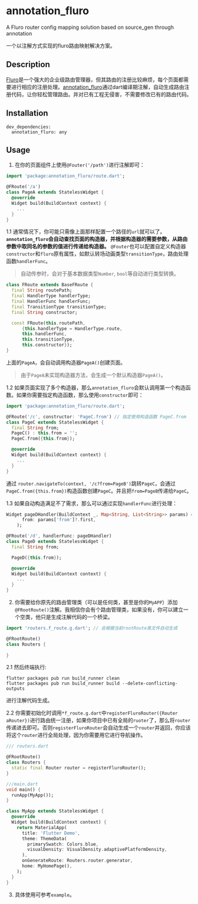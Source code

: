 # annotation_fluro

A Fluro router config mapping solution based on source_gen through annotation

一个以注解方式实现的fluro路由映射解决方案。

## Description

[Fluro](https://github.com/theyakka/fluro)是一个强大的企业级路由管理器，但其路由的注册比较麻烦，每个页面都需要进行相应的注册处理。[annotation_fluro](https://github.com/shiwenwen/annotation_fluro)通过dart编译期注解，自动生成路由注册代码，让你轻松管理路由。并对已有工程无侵害，不需要修改已有的路由代码。

## Installation
```
dev_dependencies:
  annotation_fluro: any
```
## Usage

1. 在你的页面组件上使用`@Fouter('/path')`进行注解即可：
```Dart
import 'package:annotation_fluro/route.dart';

@FRoute('/a')
class PageA extends StatelessWidget {
  @override
  Widget build(BuildContext context) {
    ...
  }
}
```
1.1 通常情况下，你可能只需像上面那样配置一个路径的`url`就可以了。**`annotation_fluro`会自动查找页面的构造器，并根据构造器的需要参数，从路由参数中取同名的参数的值进行传递给构造器。** `@Fouter`也可以配置自定义构造器`constructor`和`fluro`原有属性，如默认转场动画类型`transitionType`，路由处理函数`handlerFunc`。
> 自动传参时，会对于基本数据类型`Number`, `bool`等自动进行类型转换。
```Dart
class FRoute extends BaseFRoute {
  final String routePath;
  final HandlerType handlerType;
  final HandlerFunc handlerFunc;
  final TransitionType transitionType;
  final String constructor;

  const FRoute(this.routePath,
      {this.handlerType = HandlerType.route,
      this.handlerFunc,
      this.transitionType,
      this.constructor});
}
```
上面的`PageA`，会自动调用构造器`PageA()`创建页面。

> 由于`PageA`未实现构造器方法，会生成一个默认构造器`PageA()`。

1.2 如果页面实现了多个构造器，那么`annotation_fluro`会默认调用第一个构造函数。如果你需要指定构造函数，那么使用`constructor`即可：
```Dart
import 'package:annotation_fluro/route.dart';

@FRoute('/c', constructor: 'PageC.from') // 指定使用构造函数 PageC.from
class PageC extends StatelessWidget {
  final String from;
  PageC() : this.from = '';
  PageC.from({this.from});

  @override
  Widget build(BuildContext context) {
    ...
  }
}
```
通过 `router.navigateTo(context, '/c?from=PageB')`跳转`PageC`，会通过`PageC.from({this.from})`构造函数创建`PageC`。并且把`from=PageB`传递给`PageC`。

1.3 如果自动构造满足不了需求，那么可以通过实现`handlerFunc`进行处理：
```Dart
Widget pageDHandler(BuildContext _, Map<String, List<String>> params) => PageD(
      from: params['from']?.first,
    );

@FRoute('/d', handlerFunc: pageDHandler)
class PageD extends StatelessWidget {
  final String from;

  PageD({this.from});

  @override
  Widget build(BuildContext context) {
    ...
  }
}
```

2. 你需要给你原先的路由管理类（可以是任何类，甚至是你的`MyAPP`）添加`@FRootRoute()`注解。我相信你会有个路由管理类，如果没有，你可以建立一个空类，他只是生成注解代码的一个桥梁。
```Dart
import 'routers.f_route.g.dart'; // 会根据当前rootRoute类文件自动生成

@FRootRoute()
class Routers {
  
}
```
2.1 然后终端执行:
```shell
flutter packages pub run build_runner clean
flutter packages pub run build_runner build --delete-conflicting-outputs
```
进行注解代码生成。

2.2 你需要初始化时调用`*f_route.g.dart`中`registerFluroRouter({Router aRouter})`进行路由统一注册，如果你项目中已有全局的`ruoter`了，那么将`router`传递进去即可。否则`registerFluroRouter`会自动生成一个`router`并返回，你应该将这个`router`进行全局处理，因为你需要用它进行导航操作。
```Dart
/// routers.dart

@FRootRoute()
class Routers {
  static final Router router = registerFluroRouter();
}

///main.dart
void main() {
  runApp(MyApp());
}

class MyApp extends StatelessWidget {
  @override
  Widget build(BuildContext context) {
    return MaterialApp(
      title: 'Flutter Demo',
      theme: ThemeData(
        primarySwatch: Colors.blue,
        visualDensity: VisualDensity.adaptivePlatformDensity,
      ),
      onGenerateRoute: Routers.router.generator,
      home: MyHomePage(),
    );
  }
}
```
3. 具体使用可参考`example`。